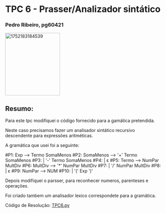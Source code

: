 # TPC 6 - Prasser/Analizador sintático

### Pedro Ribeiro, pg60421 

<img width="175" height="200" alt="1752183184539" src="https://github.com/user-attachments/assets/c0382365-4f1f-48fb-9f94-c1e56fafa0c3" />

## Resumo:

Para este tpc modifiquei o código fornecido para a gamática pretendida.

Neste caso precisamos fazer um analisador sintático recursivo descendente para expressões aritméticas.

A gramática que usei foi a seguinte:

#P1: Exp      --> Termo SomaMenos
#P2: SomaMenos  --> '+' Termo SomaMenos
#P3:           | '-' Termo SomaMenos
#P4:           | ε
#P5: Termo    --> NumPar MultDiv
#P6: MultDiv  --> '*' NumPar MultDiv
#P7:           | '/' NumPar MultDiv
#P8:           | ε
#P9: NumPar       --> NUM
#P10:          | '(' Exp ')'

Depois modifiquei o parsser, para reconhecer numeros, parenteses e operações.

Foi criado tambem um analisador lexico correspondete para a gramática.

Código de Resolução: [TPC6.py](./tpc6.py)

